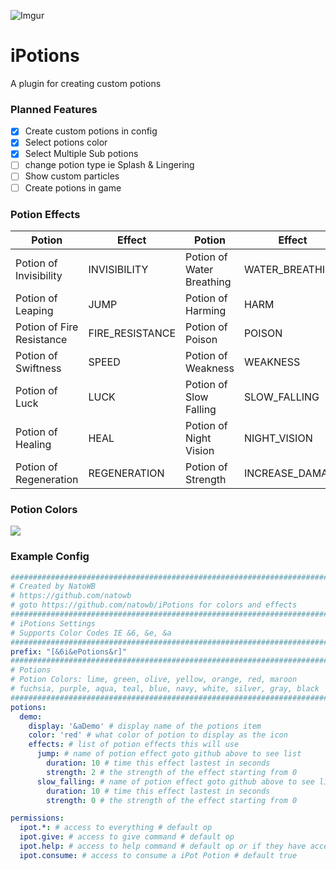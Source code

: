 ![Imgur](https://i.imgur.com/qqIUQbX.png)

# iPotions

A plugin for creating custom potions

### Planned Features

- [x] Create custom potions in config
- [x] Select potions color
- [x] Select Multiple Sub potions
- [ ] change potion type ie Splash & Lingering
- [ ] Show custom particles
- [ ] Create potions in game

### Potion Effects

| Potion                    | Effect          | Potion                    | Effect          |
| ------------------------- | --------------- | ------------------------- | --------------- |
| Potion of Invisibility    | INVISIBILITY    | Potion of Water Breathing | WATER_BREATHING |
| Potion of Leaping         | JUMP            | Potion of Harming         | HARM            |
| Potion of Fire Resistance | FIRE_RESISTANCE | Potion of Poison          | POISON          |
| Potion of Swiftness       | SPEED           | Potion of Weakness        | WEAKNESS        |
| Potion of Luck            | LUCK            | Potion of Slow Falling    | SLOW_FALLING    |
| Potion of Healing         | HEAL            | Potion of Night Vision    | NIGHT_VISION    |
| Potion of Regeneration    | REGENERATION    | Potion of Strength        | INCREASE_DAMAGE |

### Potion Colors

![](https://i.imgur.com/GF8PPff.png)

### Example Config

```YAML
##########################################################################
# Created by NatoWB
# https://github.com/natowb
# goto https://github.com/natowb/iPotions for colors and effects
##########################################################################
# iPotions Settings
# Supports Color Codes IE &6, &e, &a
##########################################################################
prefix: "[&6i&ePotions&r]"
##########################################################################
# Potions
# Potion Colors: lime, green, olive, yellow, orange, red, maroon
# fuchsia, purple, aqua, teal, blue, navy, white, silver, gray, black
##########################################################################
potions:
  demo:
    display: '&aDemo' # display name of the potions item
    color: 'red' # what color of potion to display as the icon
    effects: # list of potion effects this will use
      jump: # name of potion effect goto github above to see list
        duration: 10 # time this effect lastest in seconds
        strength: 2 # the strength of the effect starting from 0
      slow_falling: # name of potion effect goto github above to see list
        duration: 10 # time this effect lastest in seconds
        strength: 0 # the strength of the effect starting from 0

```

```YAML
permissions:
  ipot.*: # access to everything # default op
  ipot.give: # access to give command # default op
  ipot.help: # access to help command # default op or if they have access to the give command
  ipot.consume: # access to consume a iPot Potion # default true
```
